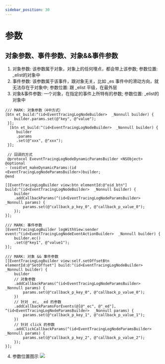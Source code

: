 ```yaml
---
sidebar_position: 30
---
```

# 参数

## 对象参数、事件参数、对象&&事件参数

1. 对象参数: 该参数属于对象，对象上的任何埋点，都会带上该参数; 参数位置: _elist的对象中
2. 事件参数: 该参数属于该事件，跟对象无关，比如 _es 事件中的滑动方向，就无法存在于对象中; 参数位置: 跟 _elist 平级，在最外层
3. 对象&事件参数: 一个对象，在指定的事件上所特有的参数; 参数位置: _elist的对象中

```objc
/// MARK: 对象参数（4中方式）
[btn et_build:^(id<EventTracingLogNodeBuilder>  _Nonnull builder) {
    builder.params.set(@"key", @"value");
 }];
  [btn et_build:^(id<EventTracingLogNodeBuilder>  _Nonnull builder) {
     builder
     .params
     .set(@"xxx", @"xxx");
 }];
 
 // 回调的方式
 @protocol EvevntTracingLogNodeDynamicParamsBuilder <NSObject>
@optional
- (void)et_makeDynamicParams:(id <EventTracingLogNodeParamsBuilder>)builder;
@end

[[EventTracingLogBuilder view:btn elementId:@"oid_btn"] build:^(id<EventTracingLogNodeBuilder>  _Nonnull builder) {
    builder
    .addCallbackParams(^(id<EventTracingLogNodeParamsBuilder>  _Nonnull params) {
        params.set(@"callback_p_key_0", @"callback_p_value_0");
    });
}];
  
/// MARK: 事件参数
[EventTracingLogBuilder logWithView:sender event:^(id<EventTracingLogNodeEventActionBuilder>  _Nonnull builder) {
    builder.ec()
    .set(@"key1", @"value1");
}];

/// MARK: 对象 && 事件参数
[[EventTracingLogBuilder view:self.setOffsetBtn elementId:@"SetOffset"] build:^(id<EventTracingLogNodeBuilder>  _Nonnull builder) {
    builder
    // 对象参数
    .addCallbackParams(^(id<EventTracingLogNodeParamsBuilder>  _Nonnull params) {
        params.set(@"callback_p_key_0", @"callback_p_value_0");
    })
    // 针对 _ec, _ed 的参数
    .addCallbackParamsForEvents(@[@"_ec", @"_ed"], ^(id<EventTracingLogNodeParamsBuilder>  _Nonnull params) {
        params.set(@"callback_p_key_1", @"callback_p_value_1");
    })
    // 针对 click 的参数
    .addClickCallbackParams(^(id<EventTracingLogNodeParamsBuilder>  _Nonnull params) {
        params.set(@"callback_p_key_2", @"callback_p_value_2");
    });
}];
```

4. 参数位置图示
![](https://p5.music.126.net/obj/wo3DlcOGw6DClTvDisK1/10139053927/77eb/e685/8e90/06129da0f2a27e471f704a83b2110177.png)

